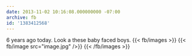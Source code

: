 ```yaml
---
date: 2013-11-02 10:16:08.000000000 -07:00
archive: fb
id: '1383412568'
---
```


6 years ago today. Look a these baby faced boys.
{{< fb/images >}}
{{< fb/image src="image.jpg" />}}
{{< /fb/images >}}
